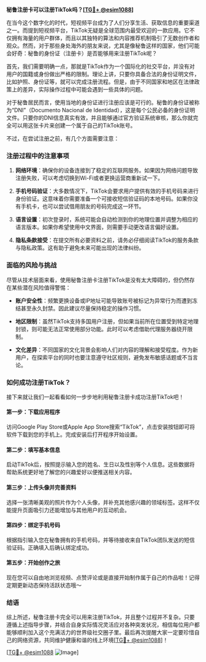 **秘鲁注册卡可以注册TikTok吗？[[TG💪+ @esim1088](https://t.me/s/esim1088)]**

在当今这个数字化的时代，短视频平台成为了人们分享生活、获取信息的重要渠道之一。而提到短视频平台，TikTok无疑是全球范围内最受欢迎的一款应用。它不仅拥有海量的用户群体，而且以其独特的算法和内容推荐机制吸引了无数创作者和观众。然而，对于那些身处海外的朋友来说，尤其是像秘鲁这样的国家，他们可能会好奇：秘鲁的身份证（注册卡）是否能够用来注册TikTok呢？

首先，我们需要明确一点，那就是TikTok作为一个国际化的社交平台，并没有对用户的国籍或身份做出严格的限制。理论上讲，只要你具备合法的身份证明文件，比如护照、身份证等，就可以完成注册流程。但是，由于不同国家和地区在法律政策上的差异，实际操作过程中可能会遇到一些具体的问题。

对于秘鲁居民而言，使用当地的身份证进行注册应该是可行的。秘鲁的身份证被称为“DNI”（Documento Nacional de Identidad），这是每个公民必备的身份证明文件。只要你的DNI信息真实有效，并且能够通过官方验证系统审核，那么你就完全可以用这张卡片来创建一个属于自己的TikTok账号。

不过，在尝试注册之前，有几个方面需要注意：

### 注册过程中的注意事项

1. **网络环境**：确保你的设备连接到了稳定的互联网服务。如果因为网络问题导致注册失败，可以考虑切换到Wi-Fi或者更换运营商重新试一下。
   
2. **手机号码验证**：大多数情况下，TikTok会要求用户提供有效的手机号码来进行身份验证。这意味着你需要准备一个可接收短信验证码的本地号码。如果你没有手机卡，也可以尝试借用朋友的号码完成这一环节。

3. **语言设置**：初次登录时，系统可能会自动检测到你的地理位置并调整为相应的语言版本。如果你希望使用中文界面，则需要手动更改语言偏好设置。

4. **隐私条款接受**：在提交所有必要资料之前，请务必仔细阅读TikTok的服务条款与隐私政策。这有助于避免未来可能出现的法律纠纷。

### 面临的风险与挑战

尽管从技术层面来看，使用秘鲁注册卡注册TikTok是没有太大障碍的，但仍然存在某些潜在风险值得警惕：

- **账户安全性**：频繁更换设备或IP地址可能导致账号被标记为异常行为而遭到冻结甚至永久封禁。因此建议尽量保持稳定的操作习惯。
  
- **地区限制**：虽然TikTok支持多国用户注册，但如果当前所在位置受到特定地理封锁，则可能无法正常使用部分功能。此时可以考虑借助代理服务器绕开限制。

- **文化差异**：不同国家的文化背景会影响人们对内容的理解和接受程度。作为新用户，在探索平台的同时也要注意遵守社区规则，避免发布敏感话题或不当言论。

### 如何成功注册TikTok？

接下来就让我们一起看看如何一步步地利用秘鲁注册卡成功注册TikTok吧！

#### 第一步：下载应用程序
访问Google Play Store或Apple App Store搜索“TikTok”，点击安装按钮即可将软件下载到您的手机上。完成安装后打开程序开始设置。

#### 第二步：填写基本信息
启动TikTok后，按照提示输入您的姓名、生日以及性别等个人信息。这些数据将帮助系统更好地了解您的兴趣爱好以便推送相关内容。

#### 第三步：上传头像并完善资料
选择一张清晰美观的照片作为个人头像，并补充其他感兴趣的领域标签。这样不仅能提升页面吸引力还能增加与其他用户的互动机会。

#### 第四步：绑定手机号码
根据指引输入您在秘鲁拥有的手机号码，并等待接收来自TikTok团队发送的短信验证码。正确填入后确认绑定成功。

#### 第五步：开始创作之旅
现在您可以自由地浏览视频、点赞评论或是直接开始制作属于自己的作品啦！记得定期更新动态保持活跃状态哦～

### 结语

综上所述，秘鲁注册卡完全可以用来注册TikTok，并且整个过程并不复杂。只要遵循上述指导步骤，并结合自身实际情况灵活应对各种突发状况，相信每位用户都能够顺利加入这个充满活力的世界级社交圈子里。最后再次提醒大家一定要珍惜自己的网络资源，共同维护健康和谐的线上环境[[TG💪+ @esim1088](https://t.me/s/esim1088)]！

[[TG💪+ @esim1088](https://t.me/s/esim1088) ![Image](https://i.postimg.cc/4NQfJmqS/Snipaste-2025-05-13-00-14-12.png)]